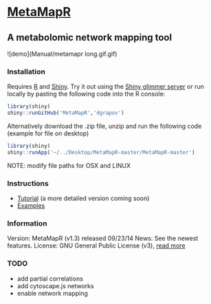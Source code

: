 [MetaMapR](http://spark.rstudio.com/dgrapov/MetaMapR/) 
========

## A metabolomic network mapping tool 
![demo](Manual/metamapr long.gif.gif)

### Installation
Requires [R](http://cran.us.r-project.org/) and [Shiny](https://github.com/rstudio/shiny-server). 
Try it out using the [Shiny glimmer server](http://spark.rstudio.com/dgrapov/MetaMapR/) 
or run locally by pasting the following code into the R console:
 ```r
library(shiny)
shiny::runGitHub('MetaMapR','dgrapov')
 ```
Alternatively download the .zip file, unzip and run the following code (example for file on desktop)
```r
library(shiny)
shiny::runApp('~/../Desktop/MetaMapR-master/MetaMapR-master')
```
NOTE: modify file paths for OSX and LINUX 

### Instructions
* [Tutorial](http://ufpr.dl.sourceforge.net/project/metamapr/Metmapr%20v1.2.1%20tutorial%20v1.doc.pdf) (a more detailed version coming soon)
* [Examples](http://dgrapov.github.io/MetaMapR/)

### Information
Version: MetaMapR (v1.3) released 09/23/14
News: See the newest features.
License: GNU General Public License (v3), [read more](https://github.com/dgrapov/MetaMapR/blob/master/LICENSE)

### TODO
* add partial correlations
* add cytoscape.js networks
* enable network mapping


